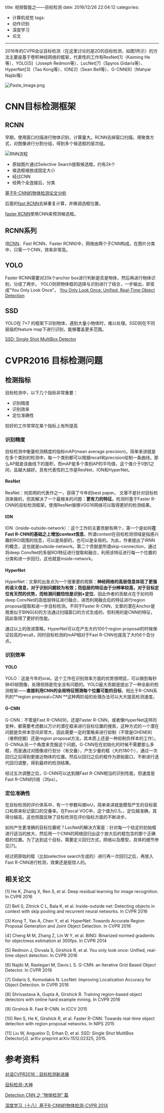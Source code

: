 title: 视频智能之——目标检测
date: 2016/12/26 22:04:12
categories:
- 计算机视觉
tags:
- 动作识别
- 深度学习
- 论文
---





2016年的CVPR会议目标检测（在这里讨论的是2D的目标检测，如图1所示）的方法主要是基于卷积神经网络的框架，代表性的工作有ResNet[1]（Kaiming He等）、YOLO[5]（Joseph Redmon等）、LocNet[7]（Spyros Gidaris等）、HyperNet[3]（Tao Kong等）、ION[2]（Sean Bell等）、G-CNN[6]（Mahyar Najibi等）


![Paste_Image.png](http://upload-images.jianshu.io/upload_images/454341-3b20c67b56642033.png?imageMogr2/auto-orient/strip%7CimageView2/2/w/1240)

<!-- more -->

# CNN目标检测框架

## RCNN
早期，使用窗口扫描进行物体识别，计算量大。RCNN去掉窗口扫描，用聚类方式，对图像进行分割分组，得到多个侯选框的层次组。

![RNN流程](http://upload-images.jianshu.io/upload_images/145616-f4c5c9a89c842dcb.png?imageMogr2/auto-orient/strip%7CimageView2/2/w/1240)

- 原始图片通过Selective Search提取候选框，约有2k个
- 侯选框缩放成固定大小
- 经过CNN
- 经两个全连接后，分类

[基于R-CNN的物体检测论文分析](http://blog.csdn.net/hjimce/article/details/50187029)

后面的[fast RCNN](https://arxiv.org/abs/1504.08083)去掉重复计算，并微调选框位置。

[faster RCNN](https://arxiv.org/abs/1506.01497)使用CNN来预测候选框。

## RCNN系列
([RCNN](https://arxiv.org/pdf/1605.06409v1.pdf)、Fast RCNN、Faster RCNN)中，网络由两个子CNN构成。在图片分类中，只需一个CNN，效率非常高。

## YOLO


Faster RCNN需要对20k个anchor box进行判断是否是物体，然后再进行物体识别，分成了两步。 YOLO则把物体框的选择与识别进行了结合，一步输出，即变成”You Only Look Once”。
[You Only Look Once: Unified, Real-Time Object Detection](https://arxiv.org/abs/1506.02640)

## SSD

YOLO在 7×7 的框架下识别物体，遇到大量小物体时，难以处理。SSD则在不同层级的feature map下进行识别，能够覆盖更多范围。

[SSD: Single Shot MultiBox Detector](http://159.226.251.230/videoplayer/ssd.pdf?ich_u_r_i=56e086595274f0397af25c4f31ce72e6&ich_s_t_a_r_t=0&ich_e_n_d=0&ich_k_e_y=1645128926751363372457&ich_t_y_p_e=1&ich_d_i_s_k_i_d=10&ich_u_n_i_t=1)

# CVPR2016 目标检测问题

## 检测指标

目标检测中，以下几个指标非常重要：
- 识别精度
- 识别效率
- 定位准确性

较好的工作常常在某个指标上有所提高

### 识别精度
目标检测中衡量检测精度的指标mAP(mean average precision)。简单来讲就是在多个类别的检测中，每一个类别都可以根据recall和precision绘制一条曲线，那么AP就是该曲线下的面积，而mAP是多个类别AP的平均值，这个值介于0到1之间，且越大越好。具有代表性的工作是ResNet、ION和HyperNet。

#### ResNet
ResNet：何凯明的代表作之一，获得了今年的best paper。 文章不是针对目标检测来做的，但其解决了一个最根本的问题：**更有力的特征**。检测时基于Faster R-CNN的目标检测框架，使用ResNet替换VGG16网络可以取得更好的检测结果。

#### ION
ION（inside-outside-network）：这个工作的主要贡献有两个，第一个是如何**在Fast R-CNN的基础之上增加context信息**，所谓context在目标检测领域是指感兴趣的ROI周围的信息，可以是局部的，也可以是全局的。为此，作者提出了IRNN的概念，这也就是outside-network。第二个贡献是所谓skip-connection，通过将deep ConvNet的多层ROI特征进行提取和融合，利用该特征进行每一个位置的分类和进一步回归，这也就是inside-network。

#### HyperNet
HyperNet：文章的出发点为一个很重要的观察：**神经网络的高层信息体现了更强的语义信息，对于识别问题较为有效；而低层的特征由于分辨率较高，对于目标定位有天然的优势，而检测问题恰恰是识别+定位**，因此作者的贡献点在于如何将deep ConvNet的高低层特征进行融合，进而利用融合后的特征进行region proposal提取和进一步目标检测。不同于Faster R-CNN，文章的潜在Anchor是用类似于BING[4]的方法通过扫描窗口的方式生成的，但利用的是CNN的特征，因此取得了更好的性能。

通过以上的改进策略，HyperNet可以在产生大约100个region proposal的时候保证较高的recall，同时目标检测的mAP相对于Fast R-CNN也提高了大约6个百分点。

### 识别效率

#### YOLO
YOLO：这是今年的oral。这个工作在识别效率方面的优势很明显，可以做到每秒钟45帧图像，处理视频是完全没有问题的。YOLO最大贡献是提出了一种全新的检测框架——**直接利用CNN的全局特征预测每个位置可能的目标**，相比于R-CNN系列的**region proposal+CNN **这种两阶段的处理办法可以大大提高检测速度。


#### G-CNN
G-CNN：不管是Fast R-CNN[9]，还是Faster R-CNN，或者像HyperNet这样的变种，都需要考虑数以万计的潜在框来进行目标位置的搜索，这种方式的一个潜在问题是负样本空间非常大，因此需要一定的策略来进行抑制（不管是OHEM[8]（难例挖掘）还是region proposal方法，其本质上还是一种抑制负样本的工作）。G-CNN从另一个角度来克服这个问题。G-CNN在在初始化的时候不需要那么多框，而是通过对图像进行划分（有交叠），产生少量的框（大约180个），通过一次回归之后得到更接近物体的位置。然后以回归之后的框作为原始窗口，不断进行迭代回归调整，得到最终的检测结果。

经过五次调整之后，G-CNN可以达到跟Fast R-CNN相当的识别性能，但速度是Fast R-CNN的5倍（3fps）。

### 定位准确性
在目标检测的评价体系中，有一个参数叫做IoU，简单来讲就是模型产生的目标窗口和原来标记窗口的交叠率。在Pascal VOC中，这个值为0.5。，定位越准确，其得分越高，这也侧面反映了目标检测在评价指标方面的不断进步。

如何产生更准确的目标位置呢？LocNet的解决方案是：针对每一个给定的初始框进行适当的放大，然后用一个CNN的网络回归出这个放大后的框包含的那个正确框的位置。为了达到这个目标，需要定义回归方式，网络以及模型，具体的细节参见[7]。

经过把原始的框（比如selective search生成的）进行再一次回归之后，再放入Fast R-CNN进行检测，效果还是挺惊人的。


## 相关论文 


[1] He K, Zhang X, Ren S, et al. Deep residual learning for image recognition. In CVPR 2016

[2] Bell S, Zitnick C L, Bala K, et al. Inside-outside net: Detecting objects in context with skip pooling and recurrent neural networks. In CVPR 2016

[3] Kong T, Yao A, Chen Y, et al. HyperNet: Towards Accurate Region Proposal Generation and Joint Object Detection. In CVPR 2016

[4] Cheng M M, Zhang Z, Lin W Y, et al. BING: Binarized normed gradients for objectness estimation at 300fps. In CVPR 2014

[5] Redmon J, Divvala S, Girshick R, et al. You only look once: Unified, real-time object detection. In CVPR 2016

[6] Najibi M, Rastegari M, Davis L S. G-CNN: an Iterative Grid Based Object Detector. In CVPR 2016

[7] Gidaris S, Komodakis N. LocNet: Improving Localization Accuracy for Object Detection. In CVPR 2016

[8] Shrivastava A, Gupta A, Girshick R. Training region-based object detectors with online hard example mining. In CVPR 2016

[9] Girshick R. Fast R-CNN. In ICCV 2015

[10] Ren S, He K, Girshick R, et al. Faster R-CNN: Towards real-time object detection with region proposal networks. In NIPS 2015

[11] Liu W, Anguelov D, Erhan D, et al. SSD: Single Shot MultiBox Detector[J]. arXiv preprint arXiv:1512.02325, 2015.






# 参考资料

[对话CVPR2016：目标检测新进展](https://zhuanlan.zhihu.com/p/21533724)

[目标检测-大神](http://www.cosmosshadow.com/ml/%E5%BA%94%E7%94%A8/2015/12/07/%E7%89%A9%E4%BD%93%E6%A3%80%E6%B5%8B.html)

[Detection CNN 之 "物体检测" 篇](http://www.jianshu.com/p/067f6a989d31)

[ 深度学习（十八）基于R-CNN的物体检测-CVPR 2014](http://blog.csdn.net/hjimce/article/details/50187029)
